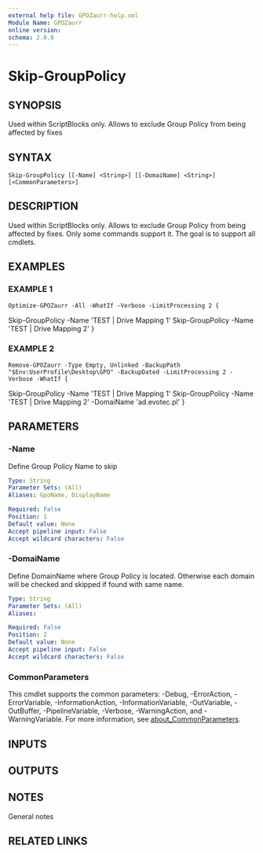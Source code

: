 ```yaml
---
external help file: GPOZaurr-help.xml
Module Name: GPOZaurr
online version:
schema: 2.0.0
---
```


# Skip-GroupPolicy

## SYNOPSIS
Used within ScriptBlocks only.
Allows to exclude Group Policy from being affected by fixes

## SYNTAX

```
Skip-GroupPolicy [[-Name] <String>] [[-DomaiName] <String>] [<CommonParameters>]
```

## DESCRIPTION
Used within ScriptBlocks only.
Allows to exclude Group Policy from being affected by fixes.
Only some commands support it.
The goal is to support all cmdlets.

## EXAMPLES

### EXAMPLE 1
```
Optimize-GPOZaurr -All -WhatIf -Verbose -LimitProcessing 2 {
```

Skip-GroupPolicy -Name 'TEST | Drive Mapping 1'
    Skip-GroupPolicy -Name 'TEST | Drive Mapping 2'
}

### EXAMPLE 2
```
Remove-GPOZaurr -Type Empty, Unlinked -BackupPath "$Env:UserProfile\Desktop\GPO" -BackupDated -LimitProcessing 2 -Verbose -WhatIf {
```

Skip-GroupPolicy -Name 'TEST | Drive Mapping 1'
    Skip-GroupPolicy -Name 'TEST | Drive Mapping 2' -DomaiName 'ad.evotec.pl'
}

## PARAMETERS

### -Name
Define Group Policy Name to skip

```yaml
Type: String
Parameter Sets: (All)
Aliases: GpoName, DisplayName

Required: False
Position: 1
Default value: None
Accept pipeline input: False
Accept wildcard characters: False
```

### -DomaiName
Define DomainName where Group Policy is located.
Otherwise each domain will be checked and skipped if found with same name.

```yaml
Type: String
Parameter Sets: (All)
Aliases:

Required: False
Position: 2
Default value: None
Accept pipeline input: False
Accept wildcard characters: False
```

### CommonParameters
This cmdlet supports the common parameters: -Debug, -ErrorAction, -ErrorVariable, -InformationAction, -InformationVariable, -OutVariable, -OutBuffer, -PipelineVariable, -Verbose, -WarningAction, and -WarningVariable. For more information, see [about_CommonParameters](http://go.microsoft.com/fwlink/?LinkID=113216).

## INPUTS

## OUTPUTS

## NOTES
General notes

## RELATED LINKS
